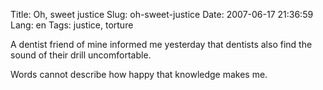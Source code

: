 Title: Oh, sweet justice
Slug: oh-sweet-justice
Date: 2007-06-17 21:36:59
Lang: en
Tags: justice, torture

A dentist friend of mine informed me yesterday that dentists also find the sound of their drill uncomfortable.

Words cannot describe how happy that knowledge makes me.